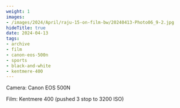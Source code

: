 ```yaml
---
weight: 1
images:
- /images/2024/April/raju-15-on-film-bw/20240413-Photo06_9-2.jpg
hideTitle: true
date: 2024-04-13
tags:
- archive
- film
- canon-eos-500n
- sports
- black-and-white
- kentmere-400
---
```


Camera: Canon EOS 500N

Film: Kentmere 400 (pushed 3 stop to 3200 ISO)